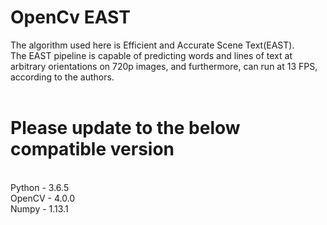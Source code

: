 # OpenCv EAST
The algorithm used here is Efficient and Accurate Scene Text(EAST).<br/>
The EAST pipeline is capable of predicting words and lines of text at arbitrary orientations on 720p images, and furthermore, can run at 13 FPS, according to the authors.
<br/><br/>
# Please update to the below compatible version
<br/>
Python - 3.6.5<br/>
OpenCV - 4.0.0<br/>
Numpy - 1.13.1
